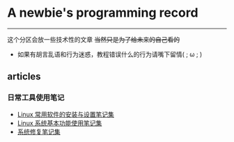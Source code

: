 # A newbie's programming record
---
这个分区会放一些技术性的文章 ~~当然只是为了给未来的自己看的~~    
    
* 如果有胡言乱语和行为迷惑，教程错误什么的行为请嘴下留情( ; ω ; )

## articles

### 日常工具使用笔记
  
* [Linux 常用软件的安装与设置笔记集](/tech/command-install-common-software)
* [Linux 系统基本功能使用笔记集](/tech/command-use-linux)
* [系统修复笔记集](/tech/command-repair-system)